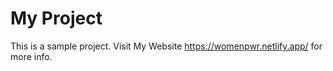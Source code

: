 # My Project
This is a sample project. Visit My Website https://womenpwr.netlify.app/ for more info.
